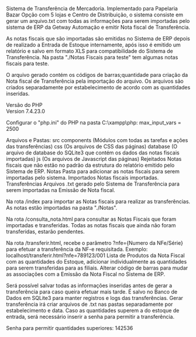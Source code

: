 Sistema de Transferência de Mercadoria.
Implementado para Papelaria Bazar Opção com 5 lojas e Centro de Distribuição, o sistema consiste em gerar um arquivo.txt com todas as informações para serem importadas pelo sistema de ERP da Getway Automação e emitir Nota fiscal de Transferência.

As notas fiscais que são importadas são emitidas no Sistema de ERP depois de realizado a Entrada de Estoque internamente, após isso é emitido um relatório e salvo em formato XLS para compatibilidade do Sistema de Transferência.
Na pasta "./Notas Fiscais para teste" tem algumas notas fiscais para teste.

O arquivo gerado contém os códigos de barras;quantidade para criação da Nota fiscal de Transferência pela importação do arquivo.
Os arquivos são criados separadamente por estabelecimento de acordo com as quantidades inseridas.

Versão do PHP</br>
    Version 7.4.23.0

Configurar o "php.ini" do PHP na pasta C:\xampp\php:
    max_input_vars = 2500

Arquivos e Pastas:
    src
        components (Módulos com todas as tarefas e ações das transferências)
        css (Os arquivos de CSS das páginas)
        database (O arquivo de database do SQLite3 que contém os dados das notas fiscais importadas)
        js (Os arquivos de Javascript das páginas)
    Rejeitados
        Notas fiscais que não estão no padrão da estrutura do relatório emitido pelo Sistema de ERP.
    Notas
        Pasta para adicionar as notas fiscais para serem importadas pelo sistema.
    Importados
        Notas fiscais importadas.
    Transferências
        Arquivos .txt gerado pelo Sistema de Transferência para serem importadas na Emissão de Nota fiscal.


Na rota /index para importar as Notas fiscais para realizar as transferências.
    As notas estão importadas na pasta "./Notas".


Na rota /consulta_nota.html para consultar as Notas Fiscais que foram importadas e transferidas.
    Todas as notas fiscais que ainda não foram transferidas, estarão pendentes.


Na rota /transferir.html, recebe o parâmetro ?nfe={Numero da NFe/Série} para efetuar a transferência da NF-e requisitada.
    Exemplo: localhost/transferir.html?nfe=789123/001
    Lista de Produtos da Nota Fiscal com as quantidades do Estoque, adicionar individualmente as quantidades para serem transferidas para as filiais.
    Alterar código de barras para mudar as associações com a Emissão da Nota Fiscal no Sistema de ERP.

Será possível salvar todas as informações inseridas antes de gerar a transferência para caso queira efetuar mais tarde.
    É salvo no Banco de Dados em SQLite3 para manter registros e logs das transferências.
Gerar transferência irá criar arquivos de .txt nas pastas separadamente por estabelecimento e data.
Caso as quantidades superem a do estoque de entrada, será necessário inserir a senha para permitir a transferência.

Senha para permitir quantidades superiores: 142536

